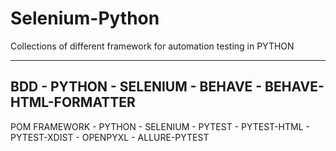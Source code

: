 # Selenium-Python
Collections of different framework for automation testing in PYTHON

-----------------------------------------------------------
BDD - PYTHON - SELENIUM - BEHAVE - BEHAVE-HTML-FORMATTER
-----------------------------------------------------------
POM FRAMEWORK - PYTHON - SELENIUM - PYTEST - PYTEST-HTML - PYTEST-XDIST - OPENPYXL - ALLURE-PYTEST
